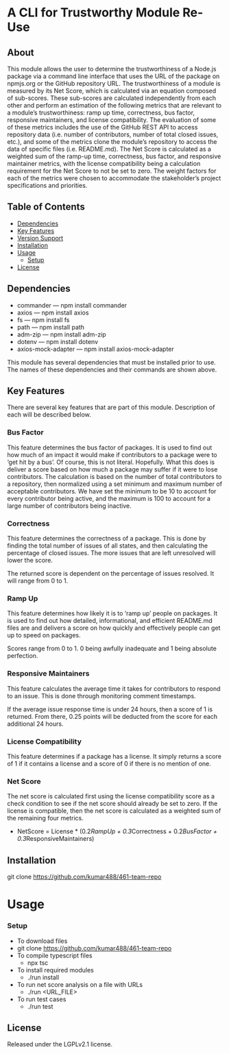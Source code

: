 A CLI for Trustworthy Module Re-Use
=========================
## About
This module allows the user to determine the trustworthiness of a Node.js package via a command line interface that uses the URL of the package on npmjs.org or the GitHub repository URL. The trustworthiness of a module is measured by its Net Score, which is calculated via an equation composed of sub-scores. These sub-scores are calculated independently from each other and perform an estimation of the following metrics that are relevant to a module’s trustworthiness: ramp up time, correctness, bus factor, responsive maintainers, and license compatibility. The evaluation of some of these metrics includes the use of the GitHub REST API to access repository data (i.e. number of contributors, number of total closed issues, etc.), and some of the metrics clone the module’s repository to access the data of specific files (i.e. README.md). The Net Score is calculated as a weighted sum of the ramp-up time, correctness, bus factor, and responsive maintainer metrics, with the license compatibility being a calculation requirement for the Net Score to not be set to zero. The weight factors for each of the metrics were chosen to accommodate the stakeholder’s project specifications and priorities. 

## Table of Contents
- [Dependencies](#dependencies)
- [Key Features](#key-features)
- [Version Support](#Version-Support)
- [Installation](#installation)
- [Usage](#usage)
	- [Setup](#Setup)
- [License](#license)

## Dependencies
- commander — npm install commander
- axios — npm install axios
- fs — npm install fs
- path — npm install path
- adm-zip — npm install adm-zip
- dotenv — npm install dotenv
- axios-mock-adapter — npm install axios-mock-adapter

This module has several dependencies that must be installed prior to use. The names of these dependencies and their commands are shown above.

## Key Features
There are several key features that are part of this module. Description of each will be described below.

### Bus Factor
This feature determines the bus factor of packages. It is used to find out how much of an impact it would make if contributors to a package were to ‘get hit by a bus’. Of course, this is not literal. Hopefully. What this does is deliver a score based on how much a package may suffer if it were to lose contributors. The calculation is based on the number of total contributors to a repository, then normalized using a set minimum and maximum number of acceptable contributors. We have set the minimum to be 10 to account for every contributor being active, and the maximum is 100 to account for a large number of contributors being inactive. 

### Correctness
This feature determines the correctness of a package. This is done by finding the total number of issues of all states, and then calculating the percentage of closed issues. The more issues that are left unresolved will lower the score.

The returned score is dependent on the percentage of issues resolved. It will range from 0 to 1.

### Ramp Up
This feature determines how likely it is to ‘ramp up’ people on packages. It is used to find out how detailed, informational, and efficient README.md files are and delivers a score on how quickly and effectively people can get up to speed on packages.

Scores range from 0 to 1. 0 being awfully inadequate and 1 being absolute perfection.  

### Responsive Maintainers
This feature calculates the average time it takes for contributors to respond to an issue. This is done through monitoring comment timestamps. 

If the average issue response time is under 24 hours, then a score of 1 is returned. From there, 0.25 points will be deducted from the score for each additional 24 hours.

### License Compatibility
This feature determines if a package has a license. It simply returns a score of 1 if it contains a license and a score of 0 if there is no mention of one.

### Net Score
The net score is calculated first using the license compatibility score as a check condition to see if the net score should already be set to zero. If the license is compatible, then the net score is calculated as a weighted sum of the remaining four metrics.
-  NetScore = License * (0.2*RampUp + 0.3*Correctness + 0.2*BusFactor + 0.3*ResponsiveMaintainers)

## Installation
git clone https://github.com/kumar488/461-team-repo 


# Usage
### Setup
-  To download files
  -  git clone https://github.com/kumar488/461-team-repo 
- To compile typescript files
  -  npx tsc
- To install required modules
  -  ./run install
- To run net score analysis on a file with URLs
  -  ./run <URL_FILE>
- To run test cases
  -	 ./run test

## License
Released under the LGPLv2.1 license.

